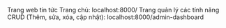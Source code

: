 Trang web tin tức
Trang chủ: localhost:8000/
Trang quản lý các tính năng CRUD (Thêm, sửa, xóa, cập nhật): localhost:8000/admin-dashboard


